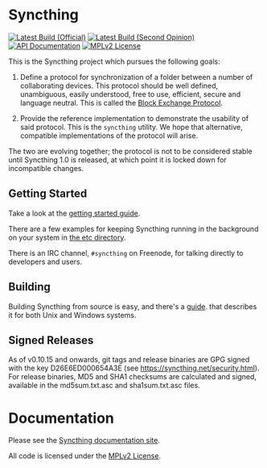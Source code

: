 Syncthing
=========

[![Latest Build (Official)](https://img.shields.io/jenkins/s/http/build.syncthing.net/syncthing.svg?style=flat-square)](http://build.syncthing.net/job/syncthing/lastBuild/)
[![Latest Build (Second Opinion)](https://img.shields.io/circleci/project/syncthing/syncthing.svg?style=flat-square)](https://circleci.com/gh/syncthing/syncthing)
[![API Documentation](https://img.shields.io/badge/api-Godoc-blue.svg?style=flat-square)](http://godoc.org/github.com/syncthing/syncthing)
[![MPLv2 License](https://img.shields.io/badge/license-MPLv2-blue.svg?style=flat-square)](https://www.mozilla.org/MPL/2.0/)

This is the Syncthing project which pursues the following goals:

 1. Define a protocol for synchronization of a folder between a number of
    collaborating devices. This protocol should be well defined, unambiguous,
    easily understood, free to use, efficient, secure and language neutral.
    This is called the [Block Exchange
    Protocol](https://github.com/syncthing/specs/blob/master/BEPv1.md).

 2. Provide the reference implementation to demonstrate the usability of
    said protocol. This is the `syncthing` utility. We hope that
    alternative, compatible implementations of the protocol will arise.

The two are evolving together; the protocol is not to be considered
stable until Syncthing 1.0 is released, at which point it is locked down
for incompatible changes.

Getting Started
---------------

Take a look at the [getting started
guide](http://docs.syncthing.net/intro/getting-started.html).

There are a few examples for keeping Syncthing running in the background
on your system in [the etc directory](https://github.com/syncthing/syncthing/blob/master/etc).

There is an IRC channel, `#syncthing` on Freenode, for talking directly
to developers and users.

Building
--------

Building Syncthing from source is easy, and there's a
[guide](http://docs.syncthing.net/dev/building.html).
that describes it for both Unix and Windows systems.

Signed Releases
---------------

As of v0.10.15 and onwards, git tags and release binaries are GPG signed
with the key D26E6ED000654A3E (see https://syncthing.net/security.html).
For release binaries, MD5 and SHA1 checksums are calculated and signed,
available in the md5sum.txt.asc and sha1sum.txt.asc files.

Documentation
=============

Please see the [Syncthing
documentation site](http://docs.syncthing.net/).

All code is licensed under the
[MPLv2 License](https://github.com/syncthing/syncthing/blob/master/LICENSE).

